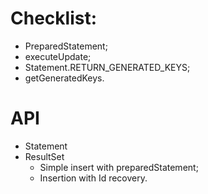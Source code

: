 # Checklist:

* PreparedStatement;
* executeUpdate;
* Statement.RETURN_GENERATED_KEYS;
* getGeneratedKeys.

# API
* Statement
* ResultSet
  * Simple insert with preparedStatement;
  * Insertion with Id recovery.